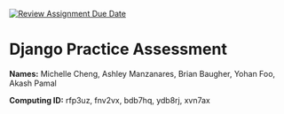 [![Review Assignment Due Date](https://classroom.github.com/assets/deadline-readme-button-24ddc0f5d75046c5622901739e7c5dd533143b0c8e959d652212380cedb1ea36.svg)](https://classroom.github.com/a/xHnRfY9D)
# Django Practice Assessment

__Names:__ Michelle Cheng, Ashley Manzanares, Brian Baugher, Yohan Foo, Akash Pamal

__Computing ID:__ rfp3uz, fnv2vx, bdb7hq, ydb8rj, xvn7ax

